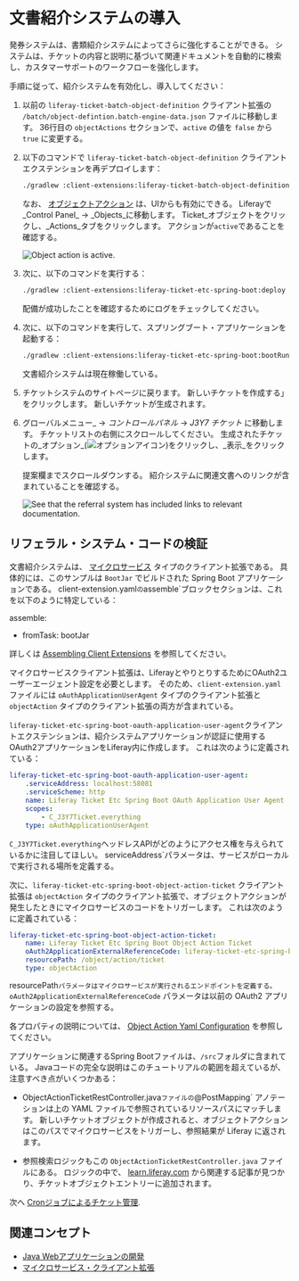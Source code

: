 # 文書紹介システムの導入

発券システムは、書類紹介システムによってさらに強化することができる。 システムは、チケットの内容と説明に基づいて関連ドキュメントを自動的に検索し、カスタマーサポートのワークフローを強化します。

手順に従って、紹介システムを有効化し、導入してください：

1. 以前の `liferay-ticket-batch-object-definition` クライアント拡張の `/batch/object-defintion.batch-engine-data.json` ファイルに移動します。 36行目の `objectActions` セクションで、`active` の値を `false` から `true` に変更する。

1. 以下のコマンドで `liferay-ticket-batch-object-definition` クライアントエクステンションを再デプロイします：

   ```bash
   ./gradlew :client-extensions:liferay-ticket-batch-object-definition:deploy
   ```

   なお、 [オブジェクトアクション](../../../building-applications/objects/creating-and-managing-objects/actions.md) は、UIからも有効にできる。 Liferayで_Control Panel_ &rarr; _Objects_に移動します。 Ticket_オブジェクトをクリックし、_Actions_タブをクリックします。 アクションが`active`であることを確認する。

   ![Object action is active.](./implementing-a-documentation-referral-system/images/01.png)

1. 次に、以下のコマンドを実行する：

   ```bash
   ./gradlew :client-extensions:liferay-ticket-etc-spring-boot:deploy
   ```

   配備が成功したことを確認するためにログをチェックしてください。

1. 次に、以下のコマンドを実行して、スプリングブート・アプリケーションを起動する：

   ```bash
   ./gradlew :client-extensions:liferay-ticket-etc-spring-boot:bootRun
   ```

   文書紹介システムは現在稼働している。

1. チケットシステムのサイトページに戻ります。 新しいチケットを作成する」をクリックします。 新しいチケットが生成されます。

1. グローバルメニュー_ &rarr; _コントロールパネル_ &rarr; _J3Y7 チケット_ に移動します。 チケットリストの右側にスクロールしてください。 生成されたチケットの_オプション_(![オプションアイコン](../../../images/icon-options.png))をクリックし、_表示_をクリックします。

   提案欄までスクロールダウンする。 紹介システムに関連文書へのリンクが含まれていることを確認する。

   ![See that the referral system has included links to relevant documentation.](./implementing-a-documentation-referral-system/images/02.png)

## リフェラル・システム・コードの検証

文書紹介システムは、 [マイクロサービス](../../../building-applications/client-extensions/microservice-client-extensions.md) タイプのクライアント拡張である。 具体的には、このサンプルは `BootJar` でビルドされた Spring Boot アプリケーションである。 client-extension.yaml`の`assemble`ブロックセクションは、これを以下のように特定している：

assemble:
* fromTask: bootJar

詳しくは [Assembling Client Extensions](../../../building-applications/client-extensions/working-with-client-extensions#assembling-client-extensions) を参照してください。

マイクロサービスクライアント拡張は、LiferayとやりとりするためにOAuth2ユーザーエージェント設定を必要とします。 そのため、`client-extension.yaml` ファイルには `oAuthApplicationUserAgent` タイプのクライアント拡張と `objectAction` タイプのクライアント拡張の両方が含まれている。

`liferay-ticket-etc-spring-boot-oauth-application-user-agent`クライアントエクステンションは、紹介システムアプリケーションが認証に使用するOAuth2アプリケーションをLiferay内に作成します。 これは次のように定義されている：

```yaml
liferay-ticket-etc-spring-boot-oauth-application-user-agent:
    .serviceAddress: localhost:58081
    .serviceScheme: http
    name: Liferay Ticket Etc Spring Boot OAuth Application User Agent
    scopes:
        - C_J3Y7Ticket.everything
    type: oAuthApplicationUserAgent
```

`C_J3Y7Ticket.everything`ヘッドレスAPIがどのようにアクセス権を与えられているかに注目してほしい。 serviceAddress`パラメータは、サービスがローカルで実行される場所を定義する。

次に、`liferay-ticket-etc-spring-boot-object-action-ticket` クライアント拡張は `objectAction` タイプのクライアント拡張で、オブジェクトアクションが発生したときにマイクロサービスのコードをトリガーします。 これは次のように定義されている：

```yaml
liferay-ticket-etc-spring-boot-object-action-ticket:
    name: Liferay Ticket Etc Spring Boot Object Action Ticket
    oAuth2ApplicationExternalReferenceCode: liferay-ticket-etc-spring-boot-oauth-application-user-agent
    resourcePath: /object/action/ticket
    type: objectAction
```

resourcePath`パラメータはマイクロサービスが実行されるエンドポイントを定義する。 oAuth2ApplicationExternalReferenceCode` パラメータは以前の OAuth2 アプリケーションの設定を参照する。

各プロパティの説明については、 [Object Action Yaml Configuration](../../../building-applications/client-extensions/microservice-client-extensions/object-action-yaml-configuration-reference.md) を参照してください。

アプリケーションに関連するSpring Bootファイルは、`/src`フォルダに含まれている。 Javaコードの完全な説明はこのチュートリアルの範囲を超えているが、注意すべき点がいくつかある：

* ObjectActionTicketRestController.java`ファイルの`@PostMapping` アノテーションは上の YAML ファイルで参照されているリソースパスにマッチします。 新しいチケットオブジェクトが作成されると、オブジェクトアクションはこのパスでマイクロサービスをトリガーし、参照結果が Liferay に返されます。

* 参照検索ロジックもこの `ObjectActionTicketRestController.java` ファイルにある。 ロジックの中で、 [learn.liferay.com](https://learn.liferay.com) から関連する記事が見つかり、チケットオブジェクトエントリーに追加されます。

次へ [Cronジョブによるチケット管理](./ticket-management-with-cron-jobs.md).

## 関連コンセプト

* [Java Webアプリケーションの開発](../../../building-applications/developing-a-java-web-application.md) 
* [マイクロサービス・クライアント拡張](../../../building-applications/client-extensions/microservice-client-extensions.md) 
